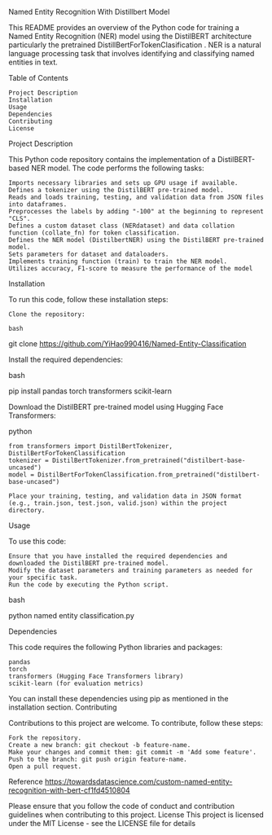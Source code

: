 Named Entity Recognition With Distillbert Model

This README provides an overview of the Python code for training a Named Entity Recognition (NER) model using the DistilBERT architecture particularly the pretrained DistillBertForTokenClasification . NER is a natural language processing task that involves identifying and classifying named entities in text.

Table of Contents

    Project Description
    Installation
    Usage
    Dependencies
    Contributing
    License

Project Description

This Python code repository contains the implementation of a DistilBERT-based NER model. The code performs the following tasks:

    Imports necessary libraries and sets up GPU usage if available.
    Defines a tokenizer using the DistilBERT pre-trained model.
    Reads and loads training, testing, and validation data from JSON files into dataframes.
    Preprocesses the labels by adding "-100" at the beginning to represent "CLS".
    Defines a custom dataset class (NERdataset) and data collation function (collate_fn) for token classification.
    Defines the NER model (DistilbertNER) using the DistilBERT pre-trained model.
    Sets parameters for dataset and dataloaders.
    Implements training function (train) to train the NER model.
    Utilizes accuracy, F1-score to measure the performance of the model

Installation

To run this code, follow these installation steps:

    Clone the repository:

    bash

git clone https://github.com/YiHao990416/Named-Entity-Classification


Install the required dependencies:

bash

pip install pandas torch transformers scikit-learn

Download the DistilBERT pre-trained model using Hugging Face Transformers:

python

    from transformers import DistilBertTokenizer, DistilBertForTokenClassification
    tokenizer = DistilBertTokenizer.from_pretrained("distilbert-base-uncased")
    model = DistilBertForTokenClassification.from_pretrained("distilbert-base-uncased")

    Place your training, testing, and validation data in JSON format (e.g., train.json, test.json, valid.json) within the project directory.

Usage

To use this code:

    Ensure that you have installed the required dependencies and downloaded the DistilBERT pre-trained model.
    Modify the dataset parameters and training parameters as needed for your specific task.
    Run the code by executing the Python script.

bash

python named entity classification.py

Dependencies

This code requires the following Python libraries and packages:

    pandas
    torch
    transformers (Hugging Face Transformers library)
    scikit-learn (for evaluation metrics)

You can install these dependencies using pip as mentioned in the installation section.
Contributing

Contributions to this project are welcome. To contribute, follow these steps:

    Fork the repository.
    Create a new branch: git checkout -b feature-name.
    Make your changes and commit them: git commit -m 'Add some feature'.
    Push to the branch: git push origin feature-name.
    Open a pull request.
    
Reference
    https://towardsdatascience.com/custom-named-entity-recognition-with-bert-cf1fd4510804
    
Please ensure that you follow the code of conduct and contribution guidelines when contributing to this project.
License
This project is licensed under the MIT License - see the LICENSE file for details
